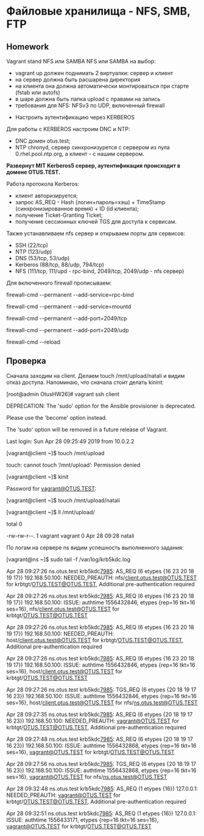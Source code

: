 #  **Файловые хранилища - NFS, SMB, FTP**

## **Homework**

Vagrant stand NFS или SAMBA
NFS или SAMBA на выбор:

- vagrant up должен поднимать 2 виртуалки: сервер и клиент
- на сервер должна быть расшарена директория
- на клиента она должна автоматически монтироваться при старте (fstab или autofs)
- в шаре должна быть папка upload с правами на запись
- требования для NFS: NFSv3 по UDP, включенный firewall

* Настроить аутентификацию через KERBEROS 

Для работы с KERBEROS настроим DNC и NTP:
- DNC  домен otus.test;
- NTP chronyd, сервер синхронизурется с сервером из пула 0.rhel.pool.ntp.org, а клиент - с нашим сервером.


**Развернут MIT Kerberos5 сервер, аутентификация происходит в домене OTUS.TEST.**

Работа протокола Kerberos:
- клиент авторизируется;
- запрос AS_REQ - Hash (логин+пароль=хэш) + TimeStamp (синхронизированное время) + ID (id клиента);
- получение Ticket-Granting Ticket;
- получение  сессионных ключей TGS для доступа к сервисам.

Также устанавливаем nfs сервер и открываем порты для сервисов:

- SSH (22/tcp)
- NTP (123/udp)
- DNS (53/tcp, 53/udp)
- Kerberos (88/tcp, 88/udp, 794/tcp)
- NFS (111/tcp, 111/upd - rpc-bind, 2049/tcp, 2049/udp - nfs сервер)

Для включенного firewall прописываем:

firewall-cmd --permanent --add-service=rpc-bind

firewall-cmd --permanent --add-service=mountd

firewall-cmd --permanent --add-port=2049/tcp

firewall-cmd --permanent --add-port=2049/udp

firewall-cmd --reload

## **Проверка**

Сначала заходим на client. Делаем touch /mnt/upload/natali и видим отказ доступа. Напоминаю, что сначала стоит делать kinint:

[root@admin OtusHW26]# vagrant ssh client

DEPRECATION: The 'sudo' option for the Ansible provisioner is deprecated.

Please use the 'become' option instead.

The 'sudo' option will be removed in a future release of Vagrant.

Last login: Sun Apr 28 09:25:49 2019 from 10.0.2.2

[vagrant@client ~]$ touch /mnt/upload

touch: cannot touch ‘/mnt/upload’: Permission denied

[vagrant@client ~]$ kinit

Password for vagrant@OTUS.TEST: 

[vagrant@client ~]$ touch /mnt/upload/natali

[vagrant@client ~]$ ll /mnt/upload/

total 0

-rw-rw-r--. 1 vagrant vagrant 0 Apr 28 09:28 natali

По логам на сервере ns видим успешность выполненного задания:

[vagrant@ns ~]$ sudo tail -f /var/log/krb5kdc.log

Apr 28 09:27:26 ns.otus.test krb5kdc[7985](info): AS_REQ (6 etypes {16 23 20 18 19 17}) 192.168.50.100: NEEDED_PREAUTH: nfs/client.otus.test@OTUS.TEST for krbtgt/OTUS.TEST@OTUS.TEST, Additional pre-authentication required

Apr 28 09:27:26 ns.otus.test krb5kdc[7985](info): AS_REQ (6 etypes {16 23 20 18 19 17}) 192.168.50.100: ISSUE: authtime 1556432846, etypes {rep=16 tkt=16 ses=16}, nfs/client.otus.test@OTUS.TEST for krbtgt/OTUS.TEST@OTUS.TEST

Apr 28 09:27:26 ns.otus.test krb5kdc[7985](info): AS_REQ (6 etypes {16 23 20 18 19 17}) 192.168.50.100: NEEDED_PREAUTH: host/client.otus.test@OTUS.TEST for krbtgt/OTUS.TEST@OTUS.TEST, Additional pre-authentication required

Apr 28 09:27:26 ns.otus.test krb5kdc[7985](info): AS_REQ (6 etypes {16 23 20 18 19 17}) 192.168.50.100: ISSUE: authtime 1556432846, etypes {rep=16 tkt=16 ses=16}, host/client.otus.test@OTUS.TEST for krbtgt/OTUS.TEST@OTUS.TEST

Apr 28 09:27:26 ns.otus.test krb5kdc[7985](info): TGS_REQ (6 etypes {20 18 19 17 16 23}) 192.168.50.100: ISSUE: authtime 1556432846, etypes {rep=16 tkt=16 ses=16}, host/client.otus.test@OTUS.TEST for nfs/ns.otus.test@OTUS.TEST

Apr 28 09:27:35 ns.otus.test krb5kdc[7985](info): AS_REQ (6 etypes {20 18 19 17 16 23}) 192.168.50.100: NEEDED_PREAUTH: vagrant@OTUS.TEST for krbtgt/OTUS.TEST@OTUS.TEST, Additional pre-authentication required

Apr 28 09:27:48 ns.otus.test krb5kdc[7985](info): AS_REQ (6 etypes {20 18 19 17 16 23}) 192.168.50.100: ISSUE: authtime 1556432868, etypes {rep=16 tkt=16 ses=16}, vagrant@OTUS.TEST for krbtgt/OTUS.TEST@OTUS.TEST

Apr 28 09:27:56 ns.otus.test krb5kdc[7985](info): TGS_REQ (6 etypes {20 18 19 17 16 23}) 192.168.50.100: ISSUE: authtime 1556432868, etypes {rep=16 tkt=16 ses=16}, vagrant@OTUS.TEST for nfs/ns.otus.test@OTUS.TEST

Apr 28 09:32:48 ns.otus.test krb5kdc[7985](info): AS_REQ (1 etypes {16}) 127.0.0.1: NEEDED_PREAUTH: vagrant@OTUS.TEST for krbtgt/OTUS.TEST@OTUS.TEST, Additional pre-authentication required

Apr 28 09:32:51 ns.otus.test krb5kdc[7985](info): AS_REQ (1 etypes {16}) 127.0.0.1: ISSUE: authtime 1556433171, etypes {rep=16 tkt=16 ses=16}, vagrant@OTUS.TEST for krbtgt/OTUS.TEST@OTUS.TEST


